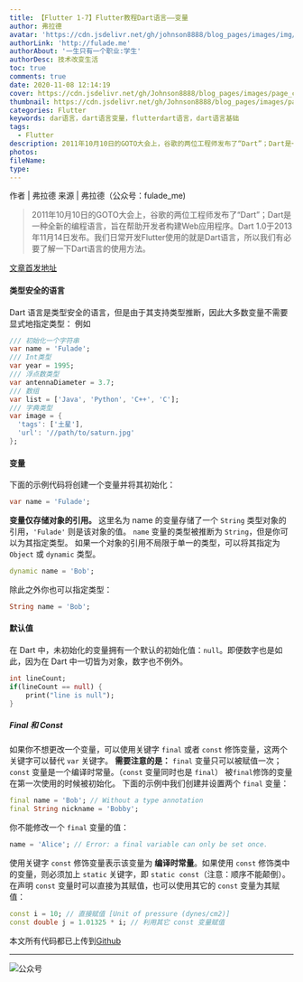 ```yaml
---
title: 【Flutter 1-7】Flutter教程Dart语言——变量
author: 弗拉德
avatar: 'https://cdn.jsdelivr.net/gh/johnson8888/blog_pages/images/img/avatar.jpg'
authorLink: 'http://fulade.me'
authorAbout: '一生只有一个职业:学生'
authorDesc: 技术改变生活
toc: true
comments: true
date: 2020-11-08 12:14:19
cover: https://cdn.jsdelivr.net/gh/Johnson8888/blog_pages/images/page_conver_variable.png
thumbnail: https://cdn.jsdelivr.net/gh/Johnson8888/blog_pages/images/page_conver_variable.png
categories: Flutter
keywords: dar语言，dart语言变量，flutterdart语言，dart语言基础
tags:
  - Flutter
description: 2011年10月10日的GOTO大会上，谷歌的两位工程师发布了“Dart”；Dart是一种全新的编程语言，旨在帮助开发者构建Web应用程序。Dart 1.0于2013年11月14日发布。我们日常开发Flutter使用的就是Dart语言，所以我们有必要了解一下Dart语言的使用方法。
photos:
fileName:
type:
---
```

作者 | 弗拉德
来源 | 弗拉德（公众号：fulade_me)

> 2011年10月10日的GOTO大会上，谷歌的两位工程师发布了“Dart”；Dart是一种全新的编程语言，旨在帮助开发者构建Web应用程序。Dart 1.0于2013年11月14日发布。我们日常开发Flutter使用的就是Dart语言，所以我们有必要了解一下Dart语言的使用方法。

[文章首发地址](http://fulade.me/dart-variable-1-7.html)
#### **类型安全的语言**
Dart 语言是类型安全的语言，但是由于其支持类型推断，因此大多数变量不需要显式地指定类型：
例如
``` Dart
/// 初始化一个字符串
var name = 'Fulade';
/// Int类型
var year = 1995;
/// 浮点数类型
var antennaDiameter = 3.7;
/// 数组
var list = ['Java', 'Python', 'C++', 'C'];
/// 字典类型
var image = {
  'tags': ['土星'],
  'url': '//path/to/saturn.jpg'
};
```
#### **变量**
下面的示例代码将创建一个变量并将其初始化：
``` Dart
var name = 'Fulade';
```
**变量仅存储对象的引用。**
这里名为 name 的变量存储了一个 `String` 类型对象的引用，`'Fulade'` 则是该对象的值。
`name` 变量的类型被推断为 `String`，但是你可以为其指定类型。
如果一个对象的引用不局限于单一的类型，可以将其指定为 `Object` 或 `dynamic` 类型。
``` Dart
dynamic name = 'Bob';
```
除此之外你也可以指定类型：
``` Dart
String name = 'Bob';
```
#### **默认值**
在 Dart 中，未初始化的变量拥有一个默认的初始化值：`null`。即便数字也是如此，因为在 Dart 中一切皆为对象，数字也不例外。
``` Dart 
int lineCount;
if(lineCount == null) {
    print("line is null");
}
```
##### **Final 和 Const**
如果你不想更改一个变量，可以使用关键字 `final` 或者 `const` 修饰变量，这两个关键字可以替代 `var` 关键字。
**需要注意的是：**
`final` 变量只可以被赋值一次；
`const` 变量是一个编译时常量。（`const` 变量同时也是 `final`）
被`final`修饰的变量在第一次使用的时候被初始化。
下面的示例中我们创建并设置两个 `final` 变量：
``` Dart
final name = 'Bob'; // Without a type annotation
final String nickname = 'Bobby';
```
你不能修改一个 `final` 变量的值：
``` Dart
name = 'Alice'; // Error: a final variable can only be set once.
```
使用关键字 `const` 修饰变量表示该变量为 **编译时常量**。如果使用 `const` 修饰类中的变量，则必须加上 `static` 关键字，即 `static const`（注意：顺序不能颠倒）。在声明 `const` 变量时可以直接为其赋值，也可以使用其它的 `const` 变量为其赋值：
```Dart
const i = 10; // 直接赋值 [Unit of pressure (dynes/cm2)]
const double j = 1.01325 * i; // 利用其它 const 变量赋值 
```
本文所有代码都已上传到[Github](https://github.com/Johnson8888/learn_flutter)
***  
![公众号](https://cdn.jsdelivr.net/gh/johnson8888/blog_pages/images/page_footer.jpg)